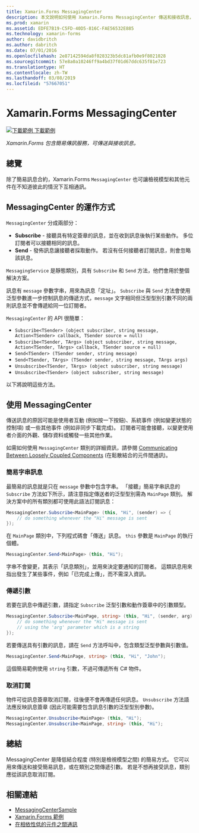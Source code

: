 ```yaml
---
title: Xamarin.Forms MessagingCenter
description: 本文說明如何使用 Xamarin.Forms MessagingCenter 傳送和接收訊息，減低檢視模型等類別之間的結合程度。
ms.prod: xamarin
ms.assetid: EDFE7B19-C5FD-40D5-816C-FAE56532E885
ms.technology: xamarin-forms
author: davidbritch
ms.author: dabritch
ms.date: 07/01/2016
ms.openlocfilehash: 2e87142594da8f028323b5dc81afb0e9f8021028
ms.sourcegitcommit: 57e8a0a10246ff9a4bd37f01d67ddc635f81e723
ms.translationtype: HT
ms.contentlocale: zh-TW
ms.lasthandoff: 03/08/2019
ms.locfileid: "57667051"
---
```

# <a name="xamarinforms-messagingcenter"></a>Xamarin.Forms MessagingCenter

[![下載範例](~/media/shared/download.png) 下載範例](https://developer.xamarin.com/samples/UsingMessagingCenter)

_Xamarin.Forms 包含簡易傳訊服務，可傳送與接收訊息。_

<a name="Overview" />

## <a name="overview"></a>總覽

除了簡易訊息合約，Xamarin.Forms `MessagingCenter` 也可讓檢視模型和其他元件在不知道彼此的情況下互相通訊。

<a name="How_the_MessagingCenter_Works" />

## <a name="how-the-messagingcenter-works"></a>MessagingCenter 的運作方式

`MessagingCenter` 分成兩部分：

-  **Subscribe** - 接聽具有特定簽章的訊息，並在收到訊息後執行某些動作。 多位訂閱者可以接聽相同的訊息。
-  **Send** - 發佈訊息讓接聽者採取動作。 若沒有任何接聽者訂閱訊息，則會忽略該訊息。

`MessagingService` 是靜態類別，具有 `Subscribe` 和 `Send` 方法，他們會用於整個解決方案。

訊息有 `message` 參數字串，用來為訊息「定址」。 `Subscribe` 與 `Send` 方法會使用泛型參數進一步控制訊息的傳遞方式，`message` 文字相同但泛型型別引數不同的兩則訊息並不會傳遞給同一位訂閱者。

`MessagingCenter` 的 API 很簡單：

- `Subscribe<TSender> (object subscriber, string message, Action<TSender> callback, TSender source = null)`
- `Subscribe<TSender, TArgs> (object subscriber, string message, Action<TSender, TArgs> callback, TSender source = null)`
- `Send<TSender> (TSender sender, string message)`
- `Send<TSender, TArgs> (TSender sender, string message, TArgs args)`
- `Unsubscribe<TSender, TArgs> (object subscriber, string message)`
- `Unsubscribe<TSender> (object subscriber, string message)`

以下將說明這些方法。

<a name="Using_the_MessagingCenter" />

## <a name="using-the-messagingcenter"></a>使用 MessagingCenter

傳送訊息的原因可能是使用者互動 (例如按一下按鈕)、系統事件 (例如變更狀態的控制項) 或一些其他事件 (例如非同步下載完成)。 訂閱者可能會接聽，以變更使用者介面的外觀、儲存資料或觸發一些其他作業。

如需如何使用 `MessagingCenter` 類別的詳細資訊，請參閱 [Communicating Between Loosely Coupled Components](~/xamarin-forms/enterprise-application-patterns/communicating-between-loosely-coupled-components.md) (在鬆散結合的元件間通訊)。

### <a name="simple-string-message"></a>簡易字串訊息

最簡易的訊息就是只在 `message` 參數中包含字串。 「接聽」簡易字串訊息的 `Subscribe` 方法如下所示，請注意指定傳送者的泛型型別需為 `MainPage` 類別。 解決方案中的所有類別都可使用此語法訂閱訊息：

```csharp
MessagingCenter.Subscribe<MainPage> (this, "Hi", (sender) => {
    // do something whenever the "Hi" message is sent
});
```

在 `MainPage` 類別中，下列程式碼會「傳送」訊息。 `this` 參數是 `MainPage` 的執行個體。

```csharp
MessagingCenter.Send<MainPage> (this, "Hi");
```

字串不會變更，其表示「訊息類別」，並用來決定要通知的訂閱者。 這類訊息用來指出發生了某些事件，例如「已完成上傳」，而不需深入資訊。

### <a name="passing-an-argument"></a>傳遞引數

若要在訊息中傳遞引數，請指定 `Subscribe` 泛型引數和動作簽章中的引數類型。

```csharp
MessagingCenter.Subscribe<MainPage, string> (this, "Hi", (sender, arg) => {
    // do something whenever the "Hi" message is sent
    // using the 'arg' parameter which is a string
});
```

若要傳送具有引數的訊息，請在 `Send` 方法呼叫中，包含類型泛型參數與引數值。

```csharp
MessagingCenter.Send<MainPage, string> (this, "Hi", "John");
```

這個簡易範例使用 `string` 引數，不過可傳遞所有 C# 物件。

### <a name="unsubscribe"></a>取消訂閱

物件可從訊息簽章取消訂閱，往後便不會再傳遞任何訊息。 `Unsubscribe` 方法語法應反映訊息簽章 (因此可能需要包含訊息引數的泛型型別參數)。

```csharp
MessagingCenter.Unsubscribe<MainPage> (this, "Hi");
MessagingCenter.Unsubscribe<MainPage, string> (this, "Hi");
```

<a name="Summary" />

## <a name="summary"></a>總結

MessagingCenter 是降低結合程度 (特別是檢視模型之間) 的簡易方式。 它可以用來傳送和接受簡易訊息，或在類別之間傳遞引數。 若是不想再接受訊息，類別應從該訊息取消訂閱。


## <a name="related-links"></a>相關連結

- [MessagingCenterSample](https://developer.xamarin.com/samples/UsingMessagingCenter)
- [Xamarin.Forms 範例](https://github.com/xamarin/xamarin-forms-samples)
- [在相依性低的元件之間通訊](~/xamarin-forms/enterprise-application-patterns/communicating-between-loosely-coupled-components.md)
